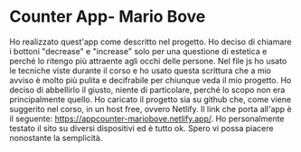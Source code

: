 # Counter App- Mario Bove

Ho realizzato quest'app come descritto nel progetto. Ho deciso di chiamare i bottoni "decrease" e "increase" solo per una questione di estetica e perché lo ritengo più attraente agli occhi delle persone. Nel file js ho usato le tecniche viste durante il corso e ho usato questa scrittura che a mio avviso è molto più pulita e decifrabile per chiunque veda il mio progetto. Ho deciso di abbellirlo il giusto, niente di particolare, perché lo scopo non era principalmente quello. Ho caricato il progetto sia su github che, come viene suggerito nel corso, in un host free, ovvero Netlify. Il link che porta all'app è il seguente: https://appcounter-mariobove.netlify.app/. Ho personalmente testato il sito su diversi dispositivi ed è tutto ok. Spero vi possa piacere nonostante la semplicità.
